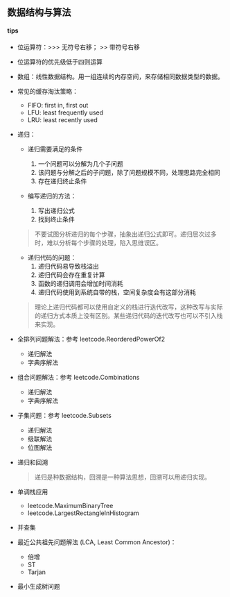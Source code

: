 ## 数据结构与算法
#### tips

- 位运算符：\>>> 无符号右移； \>> 带符号右移
- 位运算符的优先级低于四则运算
- 数组：线性数据结构。用一组连续的内存空间，来存储相同数据类型的数据。
- 常见的缓存淘汰策略：
    
    - FIFO: first in, first out 
    - LFU: least frequently used
    - LRU: least recently used

- 递归：

  - 递归需要满足的条件
    1. 一个问题可以分解为几个子问题
    2. 该问题与分解之后的子问题，除了问题规模不同，处理思路完全相同
    3. 存在递归终止条件
  
  - 编写递归的方法：
    1. 写出递归公式
    2. 找到终止条件

  > 不要试图分析递归的每个步骤，抽象出递归公式即可。递归层次过多时，难以分析每个步骤的处理，陷入思维误区。
    
  - 递归代码的问题：
    1. 递归代码易导致栈溢出
    2. 递归代码会存在重复计算
    3. 函数的递归调用会增加时间消耗
    4. 递归代码使用到系统自带的栈，空间复杂度会有这部分消耗
    
  > 理论上递归代码都可以使用自定义的栈进行迭代改写，这种改写与实际的递归方式本质上没有区别。某些递归代码的迭代改写也可以不引入栈来实现。
  
- 全排列问题解法：参考 leetcode.ReorderedPowerOf2
  
  - 递归解法
  - 字典序解法

- 组合问题解法：参考 leetcode.Combinations
 
  - 递归解法
  - 字典序解法
  
  
- 子集问题：参考 leetcode.Subsets

  - 递归解法
  - 级联解法
  - 位图解法

- 递归和回溯
  
  > 递归是种数据结构，回溯是一种算法思想，回溯可以用递归实现。
  
- 单调栈应用

  - leetcode.MaximumBinaryTree
  - leetcode.LargestRectangleInHistogram
  
- 并查集
  
- 最近公共祖先问题解法 (LCA, Least Common Ancestor)：

  - 倍增
  - ST
  - Tarjan
  
- 最小生成树问题

